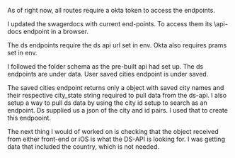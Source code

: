 As of right now, all routes require a okta token to access the endpoints. 

I updated the swagerdocs with current end-points.
To access them its \api-docs endpoint in a browser.

The ds endpoints require the ds api url set in env.
Okta also requires prams set in env.

I followed the folder schema as the pre-built api had set up.
The ds endpoints are under data.
User saved cities endpoint is under saved.

The saved cities endpoint returns only a object with saved city names and their respective city_state string required to pull data from the ds-api.
I also setup a way to pull ds data by using the city id setup to search as an endpoint. Ds supplied us a json of the city and id pairs. I used that to create this endpooint.

The next thing I would of worked on is checking that the object received from either front-end or iOS is what the DS-API is looking for. I was getting data that included the country,
which is not needed.
